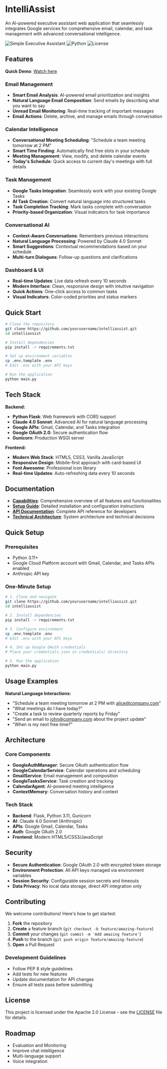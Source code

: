 # IntelliAssist

An AI-powered executive assistant web application that seamlessly integrates Google services for comprehensive email, calendar, and task management with advanced conversational intelligence.

![Simple Executive Assistant](https://img.shields.io/badge/AI-Claude%20Sonnet%204-blue) ![Python](https://img.shields.io/badge/Python-3.11+-green) ![License](https://img.shields.io/badge/License-Apache2.0-yellow)

## Features

**Quick Demo**: [Watch here](https://drive.google.com/file/d/1BYuUGN0uL625-S_1WCUtcQhSH9FGHFjj/view?usp=sharing)

### Email Management
- **Smart Email Analysis**: AI-powered email prioritization and insights
- **Natural Language Email Composition**: Send emails by describing what you want to say
- **Unread Email Monitoring**: Real-time tracking of important messages
- **Email Actions**: Delete, archive, and manage emails through conversation

### Calendar Intelligence
- **Conversational Meeting Scheduling**: "Schedule a team meeting tomorrow at 2 PM"
- **Smart Time Finding**: Automatically find free slots in your schedule
- **Meeting Management**: View, modify, and delete calendar events
- **Today's Schedule**: Quick access to current day's meetings with full details

### Task Management
- **Google Tasks Integration**: Seamlessly work with your existing Google Tasks
- **AI Task Creation**: Convert natural language into structured tasks
- **Task Completion Tracking**: Mark tasks complete with conversation
- **Priority-based Organization**: Visual indicators for task importance

### Conversational AI
- **Context-Aware Conversations**: Remembers previous interactions
- **Natural Language Processing**: Powered by Claude 4.0 Sonnet
- **Smart Suggestions**: Contextual recommendations based on your schedule
- **Multi-turn Dialogues**: Follow-up questions and clarifications

### Dashboard & UI
- **Real-time Updates**: Live data refresh every 10 seconds
- **Modern Interface**: Clean, responsive design with intuitive navigation
- **Quick Actions**: One-click access to common tasks
- **Visual Indicators**: Color-coded priorities and status markers

## Quick Start

```bash
# Clone the repository
git clone https://github.com/yourusername/intelliassist.git
cd intelliassist

# Install dependencies
pip install -r requirements.txt

# Set up environment variables
cp .env.template .env
# Edit .env with your API keys

# Run the application
python main.py
```

## Tech Stack

**Backend:**
- **Python Flask**: Web framework with CORS support
- **Claude 4.0 Sonnet**: Advanced AI for natural language processing
- **Google APIs**: Gmail, Calendar, and Tasks integration
- **Google OAuth 2.0**: Secure authentication flow
- **Gunicorn**: Production WSGI server

**Frontend:**
- **Modern Web Stack**: HTML5, CSS3, Vanilla JavaScript
- **Responsive Design**: Mobile-first approach with card-based UI
- **Font Awesome**: Professional icon library
- **Real-time Updates**: Auto-refreshing data every 10 seconds

## Documentation

- **[Capabilities](CAPABILITIES.md)**: Comprehensive overview of all features and functionalities
- **[Setup Guide](SETUP.md)**: Detailed installation and configuration instructions
- **[API Documentation](API_DOCUMENTATION.md)**: Complete API reference for developers
- **[Technical Architecture](replit.md)**: System architecture and technical decisions

## Quick Setup

### Prerequisites
- Python 3.11+
- Google Cloud Platform account with Gmail, Calendar, and Tasks APIs enabled
- Anthropic API key

### One-Minute Setup

```bash
# 1. Clone and navigate
git clone https://github.com/yourusername/intelliassist.git
cd intelliassist

# 2. Install dependencies
pip install -r requirements.txt

# 3. Configure environment
cp .env.template .env
# Edit .env with your API keys

# 4. Set up Google OAuth credentials
# Place your credentials.json in credentials/ directory

# 5. Run the application
python main.py
```

## Usage Examples

**Natural Language Interactions:**
- "Schedule a team meeting tomorrow at 2 PM with alice@company.com"
- "What meetings do I have today?"
- "Create a task to review quarterly reports by Friday"
- "Send an email to john@company.com about the project update"
- "When is my next free time?"

## Architecture

### Core Components
- **GoogleAuthManager**: Secure OAuth authentication flow
- **GoogleCalendarService**: Calendar operations and scheduling
- **GmailService**: Email management and composition
- **GoogleTasksService**: Task creation and tracking
- **CalendarAgent**: AI-powered meeting intelligence
- **ContextMemory**: Conversation history and context

### Tech Stack
- **Backend**: Flask, Python 3.11, Gunicorn
- **AI**: Claude 4.0 Sonnet (Anthropic)
- **APIs**: Google Gmail, Calendar, Tasks
- **Auth**: Google OAuth 2.0
- **Frontend**: Modern HTML5/CSS3/JavaScript

## Security

- **Secure Authentication**: Google OAuth 2.0 with encrypted token storage
- **Environment Protection**: All API keys managed via environment variables
- **Session Security**: Configurable session secrets and timeouts
- **Data Privacy**: No local data storage, direct API integration only

## Contributing

We welcome contributions! Here's how to get started:

1. **Fork** the repository
2. **Create** a feature branch (`git checkout -b feature/amazing-feature`)
3. **Commit** your changes (`git commit -m 'Add amazing feature'`)
4. **Push** to the branch (`git push origin feature/amazing-feature`)
5. **Open** a Pull Request

### Development Guidelines
- Follow PEP 8 style guidelines
- Add tests for new features
- Update documentation for API changes
- Ensure all tests pass before submitting

## License

This project is licensed under the Apache 2.0 License - see the [LICENSE](LICENSE) file for details.

## Roadmap

- Evaluation and Monitoring
- Improve chat intelligence
- Multi-language support
- Voice integration
